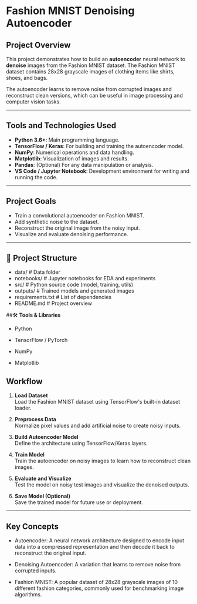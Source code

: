 # Fashion MNIST Denoising Autoencoder

## Project Overview

This project demonstrates how to build an **autoencoder** neural network to **denoise** images from the Fashion MNIST dataset. The Fashion MNIST dataset contains 28x28 grayscale images of clothing items like shirts, shoes, and bags.

The autoencoder learns to remove noise from corrupted images and reconstruct clean versions, which can be useful in image processing and computer vision tasks.

---

## Tools and Technologies Used

- **Python 3.6+**: Main programming language.
- **TensorFlow / Keras**: For building and training the autoencoder model.
- **NumPy**: Numerical operations and data handling.
- **Matplotlib**: Visualization of images and results.
- **Pandas**: (Optional) For any data manipulation or analysis.
- **VS Code / Jupyter Notebook**: Development environment for writing and running the code.

---

## Project Goals

- Train a convolutional autoencoder on Fashion MNIST.
- Add synthetic noise to the dataset.
- Reconstruct the original image from the noisy input.
- Visualize and evaluate denoising performance.

---

## 📁 Project Structure

- data/ # Data folder
- notebooks/ # Jupyter notebooks for EDA and experiments
- src/ # Python source code (model, training, utils)
- outputs/ # Trained models and generated images
- requirements.txt # List of dependencies
- README.md # Project overview
  
##🛠️ **Tools & Libraries**

- Python

- TensorFlow / PyTorch

- NumPy

- Matplotlib
  
## Workflow

1. **Load Dataset**  
   Load the Fashion MNIST dataset using TensorFlow's built-in dataset loader.

2. **Preprocess Data**  
   Normalize pixel values and add artificial noise to create noisy inputs.

3. **Build Autoencoder Model**  
   Define the architecture using TensorFlow/Keras layers.

4. **Train Model**  
   Train the autoencoder on noisy images to learn how to reconstruct clean images.

5. **Evaluate and Visualize**  
   Test the model on noisy test images and visualize the denoised outputs.

6. **Save Model (Optional)**  
   Save the trained model for future use or deployment.

---

## Key Concepts
- Autoencoder: A neural network architecture designed to encode input data into a compressed representation and then decode it back to reconstruct the original input.

- Denoising Autoencoder: A variation that learns to remove noise from corrupted inputs.

- Fashion MNIST: A popular dataset of 28x28 grayscale images of 10 different fashion categories, commonly used for benchmarking image algorithms.

